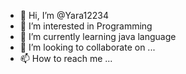 - 👋 Hi, I’m @Yara12234
- 👀 I’m interested in Programming
- 🌱 I’m currently learning java language
- 💞️ I’m looking to collaborate on ...
- 📫 How to reach me ...

<!---
Yara12234/Yara12234 is a ✨ special ✨ repository because its `README.md` (this file) appears on your GitHub profile.
You can click the Preview link to take a look at your changes.
--->
